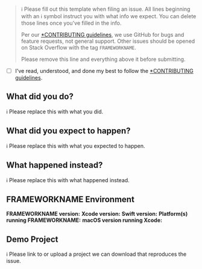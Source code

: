 > ℹ Please fill out this template when filing an issue.
> All lines beginning with an ℹ symbol instruct you with what info we expect. You can delete those lines once you've filled in the info.
>
> Per our [*CONTRIBUTING guidelines](https://github.com/FRAMEWORKGITHUBNAME/FRAMEWORKNAME/blob/master/CONTRIBUTING.md), we use GitHub for
> bugs and feature requests, not general support. Other issues should be opened on Stack Overflow with the tag `FRAMEWORKNAME`.
>
> Please remove this line and everything above it before submitting.

* [ ] I've read, understood, and done my best to follow the [*CONTRIBUTING guidelines](https://github.com/FRAMEWORKGITHUBNAME/FRAMEWORKNAME/blob/master/CONTRIBUTING.md).

## What did you do?

ℹ Please replace this with what you did.

## What did you expect to happen?

ℹ Please replace this with what you expected to happen.

## What happened instead?

ℹ Please replace this with what happened instead.

## FRAMEWORKNAME Environment

**FRAMEWORKNAME version:**
**Xcode version:**
**Swift version:**
**Platform(s) running FRAMEWORKNAME:**
**macOS version running Xcode:**

## Demo Project

ℹ Please link to or upload a project we can download that reproduces the issue.
